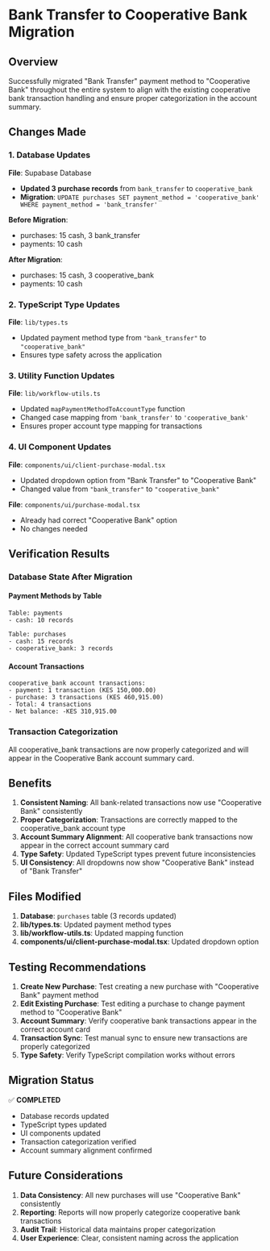 # Bank Transfer to Cooperative Bank Migration

## Overview
Successfully migrated "Bank Transfer" payment method to "Cooperative Bank" throughout the entire system to align with the existing cooperative bank transaction handling and ensure proper categorization in the account summary.

## Changes Made

### 1. Database Updates

**File**: Supabase Database
- **Updated 3 purchase records** from `bank_transfer` to `cooperative_bank`
- **Migration**: `UPDATE purchases SET payment_method = 'cooperative_bank' WHERE payment_method = 'bank_transfer'`

**Before Migration**:
- purchases: 15 cash, 3 bank_transfer
- payments: 10 cash

**After Migration**:
- purchases: 15 cash, 3 cooperative_bank
- payments: 10 cash

### 2. TypeScript Type Updates

**File**: `lib/types.ts`
- Updated payment method type from `"bank_transfer"` to `"cooperative_bank"`
- Ensures type safety across the application

### 3. Utility Function Updates

**File**: `lib/workflow-utils.ts`
- Updated `mapPaymentMethodToAccountType` function
- Changed case mapping from `'bank_transfer'` to `'cooperative_bank'`
- Ensures proper account type mapping for transactions

### 4. UI Component Updates

**File**: `components/ui/client-purchase-modal.tsx`
- Updated dropdown option from "Bank Transfer" to "Cooperative Bank"
- Changed value from `"bank_transfer"` to `"cooperative_bank"`

**File**: `components/ui/purchase-modal.tsx`
- Already had correct "Cooperative Bank" option
- No changes needed

## Verification Results

### Database State After Migration

#### Payment Methods by Table
```
Table: payments
- cash: 10 records

Table: purchases  
- cash: 15 records
- cooperative_bank: 3 records
```

#### Account Transactions
```
cooperative_bank account transactions:
- payment: 1 transaction (KES 150,000.00)
- purchase: 3 transactions (KES 460,915.00)
- Total: 4 transactions
- Net balance: -KES 310,915.00
```

### Transaction Categorization
All cooperative_bank transactions are now properly categorized and will appear in the Cooperative Bank account summary card.

## Benefits

1. **Consistent Naming**: All bank-related transactions now use "Cooperative Bank" consistently
2. **Proper Categorization**: Transactions are correctly mapped to the cooperative_bank account type
3. **Account Summary Alignment**: All cooperative bank transactions now appear in the correct account summary card
4. **Type Safety**: Updated TypeScript types prevent future inconsistencies
5. **UI Consistency**: All dropdowns now show "Cooperative Bank" instead of "Bank Transfer"

## Files Modified

1. **Database**: `purchases` table (3 records updated)
2. **lib/types.ts**: Updated payment method types
3. **lib/workflow-utils.ts**: Updated mapping function
4. **components/ui/client-purchase-modal.tsx**: Updated dropdown option

## Testing Recommendations

1. **Create New Purchase**: Test creating a new purchase with "Cooperative Bank" payment method
2. **Edit Existing Purchase**: Test editing a purchase to change payment method to "Cooperative Bank"
3. **Account Summary**: Verify cooperative bank transactions appear in the correct account card
4. **Transaction Sync**: Test manual sync to ensure new transactions are properly categorized
5. **Type Safety**: Verify TypeScript compilation works without errors

## Migration Status

✅ **COMPLETED**
- Database records updated
- TypeScript types updated  
- UI components updated
- Transaction categorization verified
- Account summary alignment confirmed

## Future Considerations

1. **Data Consistency**: All new purchases will use "Cooperative Bank" consistently
2. **Reporting**: Reports will now properly categorize cooperative bank transactions
3. **Audit Trail**: Historical data maintains proper categorization
4. **User Experience**: Clear, consistent naming across the application 
